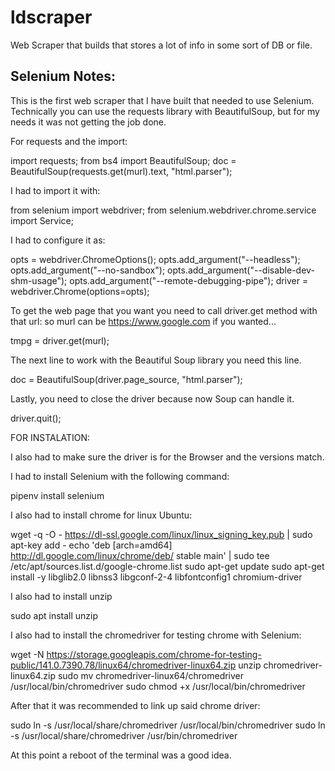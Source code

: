 # ldscraper
Web Scraper that builds that stores a lot of info in some sort of DB or file.

## Selenium Notes:
This is the first web scraper that I have built that needed to use Selenium.
Technically you can use the requests library with BeautifulSoup, but for my needs it was not getting the job done.

For requests and the import:

import requests;
from bs4 import BeautifulSoup;
doc = BeautifulSoup(requests.get(murl).text, "html.parser");

I had to import it with:

from selenium import webdriver;
from selenium.webdriver.chrome.service import Service;

I had to configure it as:

opts = webdriver.ChromeOptions();
opts.add_argument("--headless");
opts.add_argument("--no-sandbox");
opts.add_argument("--disable-dev-shm-usage");
opts.add_argument("--remote-debugging-pipe");
driver = webdriver.Chrome(options=opts);

To get the web page that you want you need to call driver.get method with that url:
so murl can be https://www.google.com if you wanted...

tmpg = driver.get(murl);

The next line to work with the Beautiful Soup library you need this line.

doc = BeautifulSoup(driver.page_source, "html.parser");

Lastly, you need to close the driver because now Soup can handle it.

driver.quit();

FOR INSTALATION:

I also had to make sure the driver is for the Browser and the versions match.

I had to install Selenium with the following command:

pipenv install selenium

I also had to install chrome for linux Ubuntu:

wget -q -O - https://dl-ssl.google.com/linux/linux_signing_key.pub | sudo apt-key add -
echo 'deb [arch=amd64] http://dl.google.com/linux/chrome/deb/ stable main' | sudo tee /etc/apt/sources.list.d/google-chrome.list
sudo apt-get update
sudo apt-get install -y libglib2.0 libnss3 libgconf-2-4 libfontconfig1 chromium-driver

I also had to install unzip

sudo apt install unzip

I also had to install the chromedriver for testing chrome with Selenium:

wget -N https://storage.googleapis.com/chrome-for-testing-public/141.0.7390.78/linux64/chromedriver-linux64.zip
unzip chromedriver-linux64.zip
sudo mv chromedriver-linux64/chromedriver /usr/local/bin/chromedriver 
sudo chmod +x /usr/local/bin/chromedriver

After that it was recommended to link up said chrome driver:

sudo ln -s /usr/local/share/chromedriver /usr/local/bin/chromedriver
sudo ln -s /usr/local/share/chromedriver /usr/bin/chromedriver

At this point a reboot of the terminal was a good idea.
